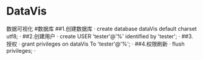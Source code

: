 # DataVis
数据可视化
#数据库
##1.创建数据库
·
  create database dataVis default charset utf8;
·
##2.创建用户
·
create USER 'tester'@'%' identified by 'tester';
·
##3.授权
·
grant privileges on dataVis To 'tester'@'%';
·
##4.权限刷新
·
flush privileges;
·